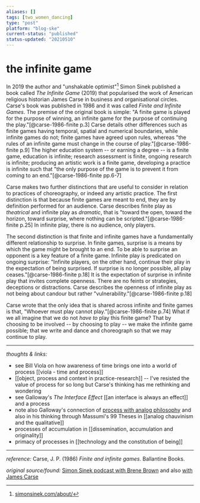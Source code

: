 ```yaml
---
aliases: []
tags: [two_women_dancing]
type: "post"
platform: "blog-ske"
current-status: "published"
status-updated: "20210510"
---
```


# the infinite game

In 2019 the author and "unshakable optimist"[^ss] Simon Sinek published a book called _The Infinite Game_ (2019) that popularised the work of American religious historian James Carse in business and organisational circles. Carse's book was published in 1986 and it was called _Finite and Infinite Games_. The premise of the original book is simple: "A finite game is played for the purpose of winning, an infinite game for the purpose of continuing the play."[@carse-1986-finite p.3] Carse details other differences such as finite games having temporal, spatial and numerical boundaries, while infinite games do not; finite games have agreed upon rules, whereas "the rules of an infinite game must change in the course of play."[@carse-1986-finite p.9] The higher education system -- or earning a degree -- is a finite game, education is infinite; research assessment is finite, ongoing research is infinite; producing an artistic work is a finite game, developing a practice is infinite such that "the only purpose of the game is to prevent it from coming to an end."[@carse-1986-finite pp.6-7]

[^ss]: [simonsinek.com/about/](https://simonsinek.com/about/)

Carse makes two further distinctions that are useful to consider in relation to practices of choreography, or indeed any artistic practice. The first distinction is that because finite games are meant to end, they are by definition performed for an audience. Carse describes finite play as _theatrical_ and infinite play as _dramatic_, that is "toward the open, toward the horizon, toward surprise, where nothing can be scripted."[@carse-1986-finite p.25] In infinite play, there is no audience, only players.

The second distinction is that finite and infinite games have a fundamentally different relationship to surprise. In finite games, surprise is a means by which the game might be brought to an end. To be able to surprise an opponent is a key feature of a finite game. Infinite play is predicated on ongoing surprise: "Infinite players, on the other hand, continue their play in the expectation of being surprised. If surprise is no longer possible, all play ceases."[@carse-1986-finite p.18] It is the expectation of surprise in infinite play that invites complete openness. There are no feints or strategies, deceptions or distractions. Carse describes the openness of infinite play as not being about candour but rather "vulnerability."[@carse-1986-finite p.18]

Carse wrote that the only idea that is shared across infinite and finite games is that, "Whoever must play cannot play."[@carse-1986-finite p.74] What if we all imagine that we do not _have to_ play this finite game? That by choosing to be involved -- by choosing to play -- we make the infinite game possible; that we write and dance and choreograph so that we may continue to play.

---

_thoughts & links:_

- see Bill Viola on how awareness of time brings one into a world of process [[viola - time and process]]
- [[object, process and context in practice-research]] -- I've resisted the value of process for so long but Carse's thinking has me rethinking and wondering
- see Galloway's _The Interface Effect_ [[an interface is always an effect]] and a process
- note also Galloway's connection of [process with analog philosophy](http://cultureandcommunication.org/galloway/how-to-spot-an-analog-philosopher) and also in his thinking through Massumi's 99 Theses in [[analog chauvinism and the qualitative]]
- processes of accumulation in [[dissemination, accumulation and originality]]
- primacy of processes in [[technology and the constitution of being]]

---

_reference:_ Carse, J. P. (1986) _Finite and infinite games_. Ballantine Books.

_original source/found:_ [Simon Sinek podcast with Brene Brown](https://simonsinek.com/discover/episode-27-the-one-with-brene-brown/) and also [with James Carse](https://simonsinek.com/discover/episode-24-the-infinite-game-with-dr-james-carse/)